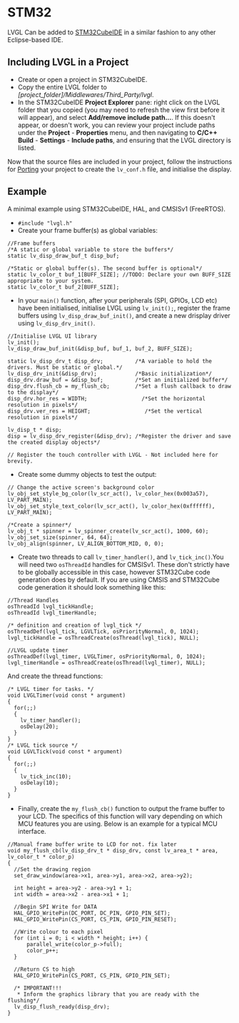 
# STM32

LVGL Can be added to [STM32CubeIDE](https://www.st.com/en/development-tools/stm32cubeide.html) in a similar fashion to any other Eclipse-based IDE.

## Including LVGL in a Project
* Create or open a project in STM32CubeIDE.
* Copy the entire LVGL folder to *[project_folder]/Middlewares/Third_Party/lvgl*.
* In the STM32CubeIDE **Project Explorer** pane: right click on the LVGL folder that you copied (you may need to refresh the view first before it will appear), and select **Add/remove include path...**. If this doesn't appear, or doesn't work, you can review your project include paths under the **Project** - **Properties** menu, and then navigating to **C/C++ Build** - **Settings** - **Include paths**, and ensuring that the LVGL directory is listed.

Now that the source files are included in your project, follow the instructions for [Porting](https://docs.lvgl.io/master/porting/project.html) your project to create the ```lv_conf.h``` file, and initialise the display.

## Example
A minimal example using STM32CubeIDE, HAL, and CMSISv1 (FreeRTOS). <br />
* ```#include "lvgl.h"```
* Create your frame buffer(s) as global variables:
```
//Frame buffers
/*A static or global variable to store the buffers*/
static lv_disp_draw_buf_t disp_buf;

/*Static or global buffer(s). The second buffer is optional*/
static lv_color_t buf_1[BUFF_SIZE]; //TODO: Declare your own BUFF_SIZE appropriate to your system.
static lv_color_t buf_2[BUFF_SIZE];
```
* In your ```main()``` function, after your peripherals (SPI, GPIOs, LCD etc) have been initialised, initialise LVGL using ```lv_init();```, register the frame buffers using ```lv_disp_draw_buf_init()```, and create a new drisplay driver using ```lv_disp_drv_init()```.
```
//Initialise LVGL UI library
lv_init();
lv_disp_draw_buf_init(&disp_buf, buf_1, buf_2, BUFF_SIZE);

static lv_disp_drv_t disp_drv;          /*A variable to hold the drivers. Must be static or global.*/
lv_disp_drv_init(&disp_drv);            /*Basic initialization*/
disp_drv.draw_buf = &disp_buf;          /*Set an initialized buffer*/
disp_drv.flush_cb = my_flush_cb;        /*Set a flush callback to draw to the display*/
disp_drv.hor_res = WIDTH;                 /*Set the horizontal resolution in pixels*/
disp_drv.ver_res = HEIGHT;                 /*Set the vertical resolution in pixels*/

lv_disp_t * disp;
disp = lv_disp_drv_register(&disp_drv); /*Register the driver and save the created display objects*/

// Register the touch controller with LVGL - Not included here for brevity.
```
* Create some dummy objects to test the output:
```
// Change the active screen's background color
lv_obj_set_style_bg_color(lv_scr_act(), lv_color_hex(0x003a57), LV_PART_MAIN);
lv_obj_set_style_text_color(lv_scr_act(), lv_color_hex(0xffffff), LV_PART_MAIN);
  
/*Create a spinner*/
lv_obj_t * spinner = lv_spinner_create(lv_scr_act(), 1000, 60);
lv_obj_set_size(spinner, 64, 64);
lv_obj_align(spinner, LV_ALIGN_BOTTOM_MID, 0, 0);
```
* Create two threads to call ```lv_timer_handler()```, and ```lv_tick_inc()```.You will need two ```osThreadId``` handles for CMSISv1. These don't strictly have to be globally accessible in this case, however STM32Cube code generation does by default. If you are using CMSIS and STM32Cube code generation it should look something like this:
```
//Thread Handles
osThreadId lvgl_tickHandle;
osThreadId lvgl_timerHandle;
```
```
/* definition and creation of lvgl_tick */
osThreadDef(lvgl_tick, LGVLTick, osPriorityNormal, 0, 1024);
lvgl_tickHandle = osThreadCreate(osThread(lvgl_tick), NULL);

//LVGL update timer
osThreadDef(lvgl_timer, LVGLTimer, osPriorityNormal, 0, 1024);
lvgl_timerHandle = osThreadCreate(osThread(lvgl_timer), NULL);
```
And create the thread functions:
```
/* LVGL timer for tasks. */
void LVGLTimer(void const * argument)
{
  for(;;)
  {
    lv_timer_handler();
    osDelay(20);
  }
}
/* LVGL tick source */
void LGVLTick(void const * argument)
{
  for(;;)
  {
    lv_tick_inc(10);
    osDelay(10);
  }
}
```
* Finally, create the ```my_flush_cb()``` function to output the frame buffer to your LCD. The specifics of this function will vary depending on which MCU features you are using. Below is an example for a typical MCU interface.
```
//Manual frame buffer write to LCD for not. fix later
void my_flush_cb(lv_disp_drv_t * disp_drv, const lv_area_t * area, lv_color_t * color_p)
{
  //Set the drawing region
  set_draw_window(area->x1, area->y1, area->x2, area->y2);

  int height = area->y2 - area->y1 + 1;
  int width = area->x2 - area->x1 + 1;

  //Begin SPI Write for DATA
  HAL_GPIO_WritePin(DC_PORT, DC_PIN, GPIO_PIN_SET);
  HAL_GPIO_WritePin(CS_PORT, CS_PIN, GPIO_PIN_RESET);

  //Write colour to each pixel
  for (int i = 0; i < width * height; i++) {
	  parallel_write(color_p->full);
	  color_p++;
  }

  //Return CS to high
  HAL_GPIO_WritePin(CS_PORT, CS_PIN, GPIO_PIN_SET);

  /* IMPORTANT!!!
   * Inform the graphics library that you are ready with the flushing*/
  lv_disp_flush_ready(disp_drv);
}
```
